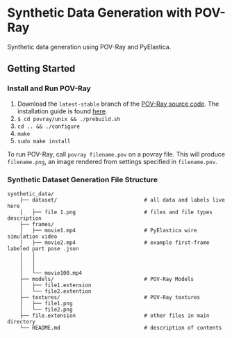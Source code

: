 # Synthetic Data Generation with POV-Ray

Synthetic data generation using POV-Ray and PyElastica.


## Getting Started

### Install and Run POV-Ray 

1. Download the `latest-stable` branch of the [POV-Ray source code](https://github.com/POV-Ray/povray/tree/latest-stable). The installation guide is found [here](https://github.com/POV-Ray/povray/blob/latest-stable/unix/README.md).
2. `$ cd povray/unix && ./prebuild.sh`
3. `cd .. && ./configure`
4. `make`
5. `sudo make install`

To run POV-Ray, call `povray filename.pov` on a povray file. This will produce `filename.png`, an image rendered from settings specified in `filename.pov`.

### Synthetic Dataset Generation File Structure

```
synthetic_data/
    ├── dataset/							# all data and labels live here
    │   ├── file 1.png  					# files and file types description				
    ├── frames/
    │   ├── movie1.mp4                  	# PyElastica wire simulation video
    │   ├── movie2.mp4		            	# example first-frame labeled part pose .json
    │   │
    │   │
    │   │
    │   └── movie100.mp4  		
    ├── models/								# POV-Ray Models
    │   ├── file1.extension	                
    │   └── file2.extention
    ├── textures/							# POV-Ray textures
    │   ├── file1.png
    │   └── file2.png
    ├── file.extension                      # other files in main directory
    └── README.md                           # description of contents
```